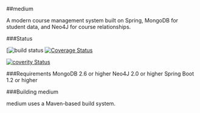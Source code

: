 ##medium


A modern course management system built on Spring, MongoDB for student data, and Neo4J for course relationships.

###Status

[![build status](https://travis-ci.org/mttdbrd/medium.svg?branch=master) [![Coverage Status](https://img.shields.io/coveralls/mttdbrd/medium.svg)](https://coveralls.io/r/mttdbrd/medium)

[![coverity Status](https://scan.coverity.com/projects/3822)](https://scan.coverity.com/projects/3822)



###Requirements
MongoDB 2.6 or higher
Neo4J 2.0 or higher
Spring Boot 1.2 or higher




###Building medium


medium uses a Maven-based build system.


